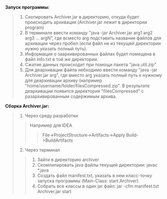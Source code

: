 **Запуск программы:**
> 1) Скопировать Archiver.jar в директорию, откуда будет происходить архивация (Archiver.jar лежит в директории program)
> 2) В терминале ввести команду "java -jar Archiver.jar arg1 arg2 arg3 ... argN", где всместо arg подставить название файлов для архивации через пробел
> (если файл не из текущей директории нужно указать полный путь).
> 3) Информация о заархивированных файлах будет помещена в файл info.txt в той же директории.
> 4) Сжатие данных происходит при помощи пакета "java.util.zip"
> 5) Для деархивации файла небходимо ввести команду "java -jar Archiver.jar arg", где вместо arg указать полный путь к нужному для деархивации архиву (например "home/username/folder/filesCompressed.zip".
> В результате деархивации появится директория "filesCompressed" с разархивированным содержимым архива.

**Сборка Archiver.jar:**
> 1) Через среду разработки
>> Например для IDEA 
>>> File->ProjectStructure->Artifacts->Apply
>>> Build->BuildArtifacts
> 2) Через терминал
>> 1) Зайти в директорию archiver
>> 2) Скомпилировать java файлы текущей директории: javac *.java
>> 3) Создать файл manifest.txt, указать в нем класс-точку запуска программы (Main-Class: start.Archiver)
>> 4) Собрать все классы в один jar файл: jar -cfm manifest.txt Archiver.jar start
